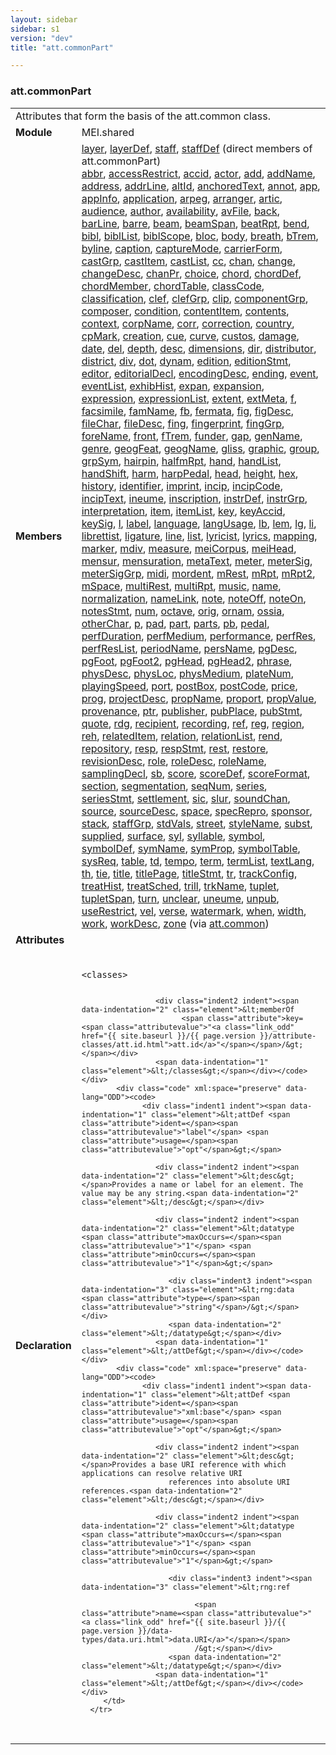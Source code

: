 ```yaml
---
layout: sidebar
sidebar: s1
version: "dev"
title: "att.commonPart"

---
```


<div class="classSpec att">
   <h3 id="att.commonPart">att.commonPart</h3>
   <table class="wovenodd">
      <tr>
         <td colspan="2" class="wovenodd-col2">Attributes that form the basis of the att.common class.</td>
      </tr>
      <tr>
         <td class="wovenodd-col1"><strong>Module</strong></td>
         <td class="wovenodd-col2">MEI.shared</td>
      </tr>
      <tr>
         <td class="wovenodd-col1"><strong>Members</strong></td>
         <td class="wovenodd-col2">
            <div class="parent">
               <div><a class="link_odd_elementSpec" href="{{ site.baseurl }}/{{ page.version }}/elements/layer.html">layer</a>, <a class="link_odd_elementSpec" href="{{ site.baseurl }}/{{ page.version }}/elements/layerdef.html">layerDef</a>, <a class="link_odd_elementSpec" href="{{ site.baseurl }}/{{ page.version }}/elements/staff.html">staff</a>, <a class="link_odd_elementSpec" href="{{ site.baseurl }}/{{ page.version }}/elements/staffdef.html">staffDef</a> (direct members of att.commonPart)
               </div>
               <div><a class="link_odd_elementSpec" href="{{ site.baseurl }}/{{ page.version }}/elements/abbr.html">abbr</a>, <a class="link_odd_elementSpec" href="{{ site.baseurl }}/{{ page.version }}/elements/accessrestrict.html">accessRestrict</a>, <a class="link_odd_elementSpec" href="{{ site.baseurl }}/{{ page.version }}/elements/accid.html">accid</a>, <a class="link_odd_elementSpec" href="{{ site.baseurl }}/{{ page.version }}/elements/actor.html">actor</a>, <a class="link_odd_elementSpec" href="{{ site.baseurl }}/{{ page.version }}/elements/add.html">add</a>, <a class="link_odd_elementSpec" href="{{ site.baseurl }}/{{ page.version }}/elements/addname.html">addName</a>, <a class="link_odd_elementSpec" href="{{ site.baseurl }}/{{ page.version }}/elements/address.html">address</a>, <a class="link_odd_elementSpec" href="{{ site.baseurl }}/{{ page.version }}/elements/addrline.html">addrLine</a>, <a class="link_odd_elementSpec" href="{{ site.baseurl }}/{{ page.version }}/elements/altid.html">altId</a>, <a class="link_odd_elementSpec" href="{{ site.baseurl }}/{{ page.version }}/elements/anchoredtext.html">anchoredText</a>, <a class="link_odd_elementSpec" href="{{ site.baseurl }}/{{ page.version }}/elements/annot.html">annot</a>, <a class="link_odd_elementSpec" href="{{ site.baseurl }}/{{ page.version }}/elements/app.html">app</a>, <a class="link_odd_elementSpec" href="{{ site.baseurl }}/{{ page.version }}/elements/appinfo.html">appInfo</a>, <a class="link_odd_elementSpec" href="{{ site.baseurl }}/{{ page.version }}/elements/application.html">application</a>, <a class="link_odd_elementSpec" href="{{ site.baseurl }}/{{ page.version }}/elements/arpeg.html">arpeg</a>, <a class="link_odd_elementSpec" href="{{ site.baseurl }}/{{ page.version }}/elements/arranger.html">arranger</a>, <a class="link_odd_elementSpec" href="{{ site.baseurl }}/{{ page.version }}/elements/artic.html">artic</a>, <a class="link_odd_elementSpec" href="{{ site.baseurl }}/{{ page.version }}/elements/audience.html">audience</a>, <a class="link_odd_elementSpec" href="{{ site.baseurl }}/{{ page.version }}/elements/author.html">author</a>, <a class="link_odd_elementSpec" href="{{ site.baseurl }}/{{ page.version }}/elements/availability.html">availability</a>, <a class="link_odd_elementSpec" href="{{ site.baseurl }}/{{ page.version }}/elements/avfile.html">avFile</a>, <a class="link_odd_elementSpec" href="{{ site.baseurl }}/{{ page.version }}/elements/back.html">back</a>, <a class="link_odd_elementSpec" href="{{ site.baseurl }}/{{ page.version }}/elements/barline.html">barLine</a>, <a class="link_odd_elementSpec" href="{{ site.baseurl }}/{{ page.version }}/elements/barre.html">barre</a>, <a class="link_odd_elementSpec" href="{{ site.baseurl }}/{{ page.version }}/elements/beam.html">beam</a>, <a class="link_odd_elementSpec" href="{{ site.baseurl }}/{{ page.version }}/elements/beamspan.html">beamSpan</a>, <a class="link_odd_elementSpec" href="{{ site.baseurl }}/{{ page.version }}/elements/beatrpt.html">beatRpt</a>, <a class="link_odd_elementSpec" href="{{ site.baseurl }}/{{ page.version }}/elements/bend.html">bend</a>, <a class="link_odd_elementSpec" href="{{ site.baseurl }}/{{ page.version }}/elements/bibl.html">bibl</a>, <a class="link_odd_elementSpec" href="{{ site.baseurl }}/{{ page.version }}/elements/bibllist.html">biblList</a>, <a class="link_odd_elementSpec" href="{{ site.baseurl }}/{{ page.version }}/elements/biblscope.html">biblScope</a>, <a class="link_odd_elementSpec" href="{{ site.baseurl }}/{{ page.version }}/elements/bloc.html">bloc</a>, <a class="link_odd_elementSpec" href="{{ site.baseurl }}/{{ page.version }}/elements/body.html">body</a>, <a class="link_odd_elementSpec" href="{{ site.baseurl }}/{{ page.version }}/elements/breath.html">breath</a>, <a class="link_odd_elementSpec" href="{{ site.baseurl }}/{{ page.version }}/elements/btrem.html">bTrem</a>, <a class="link_odd_elementSpec" href="{{ site.baseurl }}/{{ page.version }}/elements/byline.html">byline</a>, <a class="link_odd_elementSpec" href="{{ site.baseurl }}/{{ page.version }}/elements/caption.html">caption</a>, <a class="link_odd_elementSpec" href="{{ site.baseurl }}/{{ page.version }}/elements/capturemode.html">captureMode</a>, <a class="link_odd_elementSpec" href="{{ site.baseurl }}/{{ page.version }}/elements/carrierform.html">carrierForm</a>, <a class="link_odd_elementSpec" href="{{ site.baseurl }}/{{ page.version }}/elements/castgrp.html">castGrp</a>, <a class="link_odd_elementSpec" href="{{ site.baseurl }}/{{ page.version }}/elements/castitem.html">castItem</a>, <a class="link_odd_elementSpec" href="{{ site.baseurl }}/{{ page.version }}/elements/castlist.html">castList</a>, <a class="link_odd_elementSpec" href="{{ site.baseurl }}/{{ page.version }}/elements/cc.html">cc</a>, <a class="link_odd_elementSpec" href="{{ site.baseurl }}/{{ page.version }}/elements/chan.html">chan</a>, <a class="link_odd_elementSpec" href="{{ site.baseurl }}/{{ page.version }}/elements/change.html">change</a>, <a class="link_odd_elementSpec" href="{{ site.baseurl }}/{{ page.version }}/elements/changedesc.html">changeDesc</a>, <a class="link_odd_elementSpec" href="{{ site.baseurl }}/{{ page.version }}/elements/chanpr.html">chanPr</a>, <a class="link_odd_elementSpec" href="{{ site.baseurl }}/{{ page.version }}/elements/choice.html">choice</a>, <a class="link_odd_elementSpec" href="{{ site.baseurl }}/{{ page.version }}/elements/chord.html">chord</a>, <a class="link_odd_elementSpec" href="{{ site.baseurl }}/{{ page.version }}/elements/chorddef.html">chordDef</a>, <a class="link_odd_elementSpec" href="{{ site.baseurl }}/{{ page.version }}/elements/chordmember.html">chordMember</a>, <a class="link_odd_elementSpec" href="{{ site.baseurl }}/{{ page.version }}/elements/chordtable.html">chordTable</a>, <a class="link_odd_elementSpec" href="{{ site.baseurl }}/{{ page.version }}/elements/classcode.html">classCode</a>, <a class="link_odd_elementSpec" href="{{ site.baseurl }}/{{ page.version }}/elements/classification.html">classification</a>, <a class="link_odd_elementSpec" href="{{ site.baseurl }}/{{ page.version }}/elements/clef.html">clef</a>, <a class="link_odd_elementSpec" href="{{ site.baseurl }}/{{ page.version }}/elements/clefgrp.html">clefGrp</a>, <a class="link_odd_elementSpec" href="{{ site.baseurl }}/{{ page.version }}/elements/clip.html">clip</a>, <a class="link_odd_elementSpec" href="{{ site.baseurl }}/{{ page.version }}/elements/componentgrp.html">componentGrp</a>, <a class="link_odd_elementSpec" href="{{ site.baseurl }}/{{ page.version }}/elements/composer.html">composer</a>, <a class="link_odd_elementSpec" href="{{ site.baseurl }}/{{ page.version }}/elements/condition.html">condition</a>, <a class="link_odd_elementSpec" href="{{ site.baseurl }}/{{ page.version }}/elements/contentitem.html">contentItem</a>, <a class="link_odd_elementSpec" href="{{ site.baseurl }}/{{ page.version }}/elements/contents.html">contents</a>, <a class="link_odd_elementSpec" href="{{ site.baseurl }}/{{ page.version }}/elements/context.html">context</a>, <a class="link_odd_elementSpec" href="{{ site.baseurl }}/{{ page.version }}/elements/corpname.html">corpName</a>, <a class="link_odd_elementSpec" href="{{ site.baseurl }}/{{ page.version }}/elements/corr.html">corr</a>, <a class="link_odd_elementSpec" href="{{ site.baseurl }}/{{ page.version }}/elements/correction.html">correction</a>, <a class="link_odd_elementSpec" href="{{ site.baseurl }}/{{ page.version }}/elements/country.html">country</a>, <a class="link_odd_elementSpec" href="{{ site.baseurl }}/{{ page.version }}/elements/cpmark.html">cpMark</a>, <a class="link_odd_elementSpec" href="{{ site.baseurl }}/{{ page.version }}/elements/creation.html">creation</a>, <a class="link_odd_elementSpec" href="{{ site.baseurl }}/{{ page.version }}/elements/cue.html">cue</a>, <a class="link_odd_elementSpec" href="{{ site.baseurl }}/{{ page.version }}/elements/curve.html">curve</a>, <a class="link_odd_elementSpec" href="{{ site.baseurl }}/{{ page.version }}/elements/custos.html">custos</a>, <a class="link_odd_elementSpec" href="{{ site.baseurl }}/{{ page.version }}/elements/damage.html">damage</a>, <a class="link_odd_elementSpec" href="{{ site.baseurl }}/{{ page.version }}/elements/date.html">date</a>, <a class="link_odd_elementSpec" href="{{ site.baseurl }}/{{ page.version }}/elements/del.html">del</a>, <a class="link_odd_elementSpec" href="{{ site.baseurl }}/{{ page.version }}/elements/depth.html">depth</a>, <a class="link_odd_elementSpec" href="{{ site.baseurl }}/{{ page.version }}/elements/desc.html">desc</a>, <a class="link_odd_elementSpec" href="{{ site.baseurl }}/{{ page.version }}/elements/dimensions.html">dimensions</a>, <a class="link_odd_elementSpec" href="{{ site.baseurl }}/{{ page.version }}/elements/dir.html">dir</a>, <a class="link_odd_elementSpec" href="{{ site.baseurl }}/{{ page.version }}/elements/distributor.html">distributor</a>, <a class="link_odd_elementSpec" href="{{ site.baseurl }}/{{ page.version }}/elements/district.html">district</a>, <a class="link_odd_elementSpec" href="{{ site.baseurl }}/{{ page.version }}/elements/div.html">div</a>, <a class="link_odd_elementSpec" href="{{ site.baseurl }}/{{ page.version }}/elements/dot.html">dot</a>, <a class="link_odd_elementSpec" href="{{ site.baseurl }}/{{ page.version }}/elements/dynam.html">dynam</a>, <a class="link_odd_elementSpec" href="{{ site.baseurl }}/{{ page.version }}/elements/edition.html">edition</a>, <a class="link_odd_elementSpec" href="{{ site.baseurl }}/{{ page.version }}/elements/editionstmt.html">editionStmt</a>, <a class="link_odd_elementSpec" href="{{ site.baseurl }}/{{ page.version }}/elements/editor.html">editor</a>, <a class="link_odd_elementSpec" href="{{ site.baseurl }}/{{ page.version }}/elements/editorialdecl.html">editorialDecl</a>, <a class="link_odd_elementSpec" href="{{ site.baseurl }}/{{ page.version }}/elements/encodingdesc.html">encodingDesc</a>, <a class="link_odd_elementSpec" href="{{ site.baseurl }}/{{ page.version }}/elements/ending.html">ending</a>, <a class="link_odd_elementSpec" href="{{ site.baseurl }}/{{ page.version }}/elements/event.html">event</a>, <a class="link_odd_elementSpec" href="{{ site.baseurl }}/{{ page.version }}/elements/eventlist.html">eventList</a>, <a class="link_odd_elementSpec" href="{{ site.baseurl }}/{{ page.version }}/elements/exhibhist.html">exhibHist</a>, <a class="link_odd_elementSpec" href="{{ site.baseurl }}/{{ page.version }}/elements/expan.html">expan</a>, <a class="link_odd_elementSpec" href="{{ site.baseurl }}/{{ page.version }}/elements/expansion.html">expansion</a>, <a class="link_odd_elementSpec" href="{{ site.baseurl }}/{{ page.version }}/elements/expression.html">expression</a>, <a class="link_odd_elementSpec" href="{{ site.baseurl }}/{{ page.version }}/elements/expressionlist.html">expressionList</a>, <a class="link_odd_elementSpec" href="{{ site.baseurl }}/{{ page.version }}/elements/extent.html">extent</a>, <a class="link_odd_elementSpec" href="{{ site.baseurl }}/{{ page.version }}/elements/extmeta.html">extMeta</a>, <a class="link_odd_elementSpec" href="{{ site.baseurl }}/{{ page.version }}/elements/f.html">f</a>, <a class="link_odd_elementSpec" href="{{ site.baseurl }}/{{ page.version }}/elements/facsimile.html">facsimile</a>, <a class="link_odd_elementSpec" href="{{ site.baseurl }}/{{ page.version }}/elements/famname.html">famName</a>, <a class="link_odd_elementSpec" href="{{ site.baseurl }}/{{ page.version }}/elements/fb.html">fb</a>, <a class="link_odd_elementSpec" href="{{ site.baseurl }}/{{ page.version }}/elements/fermata.html">fermata</a>, <a class="link_odd_elementSpec" href="{{ site.baseurl }}/{{ page.version }}/elements/fig.html">fig</a>, <a class="link_odd_elementSpec" href="{{ site.baseurl }}/{{ page.version }}/elements/figdesc.html">figDesc</a>, <a class="link_odd_elementSpec" href="{{ site.baseurl }}/{{ page.version }}/elements/filechar.html">fileChar</a>, <a class="link_odd_elementSpec" href="{{ site.baseurl }}/{{ page.version }}/elements/filedesc.html">fileDesc</a>, <a class="link_odd_elementSpec" href="{{ site.baseurl }}/{{ page.version }}/elements/fing.html">fing</a>, <a class="link_odd_elementSpec" href="{{ site.baseurl }}/{{ page.version }}/elements/fingerprint.html">fingerprint</a>, <a class="link_odd_elementSpec" href="{{ site.baseurl }}/{{ page.version }}/elements/finggrp.html">fingGrp</a>, <a class="link_odd_elementSpec" href="{{ site.baseurl }}/{{ page.version }}/elements/forename.html">foreName</a>, <a class="link_odd_elementSpec" href="{{ site.baseurl }}/{{ page.version }}/elements/front.html">front</a>, <a class="link_odd_elementSpec" href="{{ site.baseurl }}/{{ page.version }}/elements/ftrem.html">fTrem</a>, <a class="link_odd_elementSpec" href="{{ site.baseurl }}/{{ page.version }}/elements/funder.html">funder</a>, <a class="link_odd_elementSpec" href="{{ site.baseurl }}/{{ page.version }}/elements/gap.html">gap</a>, <a class="link_odd_elementSpec" href="{{ site.baseurl }}/{{ page.version }}/elements/genname.html">genName</a>, <a class="link_odd_elementSpec" href="{{ site.baseurl }}/{{ page.version }}/elements/genre.html">genre</a>, <a class="link_odd_elementSpec" href="{{ site.baseurl }}/{{ page.version }}/elements/geogfeat.html">geogFeat</a>, <a class="link_odd_elementSpec" href="{{ site.baseurl }}/{{ page.version }}/elements/geogname.html">geogName</a>, <a class="link_odd_elementSpec" href="{{ site.baseurl }}/{{ page.version }}/elements/gliss.html">gliss</a>, <a class="link_odd_elementSpec" href="{{ site.baseurl }}/{{ page.version }}/elements/graphic.html">graphic</a>, <a class="link_odd_elementSpec" href="{{ site.baseurl }}/{{ page.version }}/elements/group.html">group</a>, <a class="link_odd_elementSpec" href="{{ site.baseurl }}/{{ page.version }}/elements/grpsym.html">grpSym</a>, <a class="link_odd_elementSpec" href="{{ site.baseurl }}/{{ page.version }}/elements/hairpin.html">hairpin</a>, <a class="link_odd_elementSpec" href="{{ site.baseurl }}/{{ page.version }}/elements/halfmrpt.html">halfmRpt</a>, <a class="link_odd_elementSpec" href="{{ site.baseurl }}/{{ page.version }}/elements/hand.html">hand</a>, <a class="link_odd_elementSpec" href="{{ site.baseurl }}/{{ page.version }}/elements/handlist.html">handList</a>, <a class="link_odd_elementSpec" href="{{ site.baseurl }}/{{ page.version }}/elements/handshift.html">handShift</a>, <a class="link_odd_elementSpec" href="{{ site.baseurl }}/{{ page.version }}/elements/harm.html">harm</a>, <a class="link_odd_elementSpec" href="{{ site.baseurl }}/{{ page.version }}/elements/harppedal.html">harpPedal</a>, <a class="link_odd_elementSpec" href="{{ site.baseurl }}/{{ page.version }}/elements/head.html">head</a>, <a class="link_odd_elementSpec" href="{{ site.baseurl }}/{{ page.version }}/elements/height.html">height</a>, <a class="link_odd_elementSpec" href="{{ site.baseurl }}/{{ page.version }}/elements/hex.html">hex</a>, <a class="link_odd_elementSpec" href="{{ site.baseurl }}/{{ page.version }}/elements/history.html">history</a>, <a class="link_odd_elementSpec" href="{{ site.baseurl }}/{{ page.version }}/elements/identifier.html">identifier</a>, <a class="link_odd_elementSpec" href="{{ site.baseurl }}/{{ page.version }}/elements/imprint.html">imprint</a>, <a class="link_odd_elementSpec" href="{{ site.baseurl }}/{{ page.version }}/elements/incip.html">incip</a>, <a class="link_odd_elementSpec" href="{{ site.baseurl }}/{{ page.version }}/elements/incipcode.html">incipCode</a>, <a class="link_odd_elementSpec" href="{{ site.baseurl }}/{{ page.version }}/elements/inciptext.html">incipText</a>, <a class="link_odd_elementSpec" href="{{ site.baseurl }}/{{ page.version }}/elements/ineume.html">ineume</a>, <a class="link_odd_elementSpec" href="{{ site.baseurl }}/{{ page.version }}/elements/inscription.html">inscription</a>, <a class="link_odd_elementSpec" href="{{ site.baseurl }}/{{ page.version }}/elements/instrdef.html">instrDef</a>, <a class="link_odd_elementSpec" href="{{ site.baseurl }}/{{ page.version }}/elements/instrgrp.html">instrGrp</a>, <a class="link_odd_elementSpec" href="{{ site.baseurl }}/{{ page.version }}/elements/interpretation.html">interpretation</a>, <a class="link_odd_elementSpec" href="{{ site.baseurl }}/{{ page.version }}/elements/item.html">item</a>, <a class="link_odd_elementSpec" href="{{ site.baseurl }}/{{ page.version }}/elements/itemlist.html">itemList</a>, <a class="link_odd_elementSpec" href="{{ site.baseurl }}/{{ page.version }}/elements/key.html">key</a>, <a class="link_odd_elementSpec" href="{{ site.baseurl }}/{{ page.version }}/elements/keyaccid.html">keyAccid</a>, <a class="link_odd_elementSpec" href="{{ site.baseurl }}/{{ page.version }}/elements/keysig.html">keySig</a>, <a class="link_odd_elementSpec" href="{{ site.baseurl }}/{{ page.version }}/elements/l.html">l</a>, <a class="link_odd_elementSpec" href="{{ site.baseurl }}/{{ page.version }}/elements/label.html">label</a>, <a class="link_odd_elementSpec" href="{{ site.baseurl }}/{{ page.version }}/elements/language.html">language</a>, <a class="link_odd_elementSpec" href="{{ site.baseurl }}/{{ page.version }}/elements/langusage.html">langUsage</a>, <a class="link_odd_elementSpec" href="{{ site.baseurl }}/{{ page.version }}/elements/lb.html">lb</a>, <a class="link_odd_elementSpec" href="{{ site.baseurl }}/{{ page.version }}/elements/lem.html">lem</a>, <a class="link_odd_elementSpec" href="{{ site.baseurl }}/{{ page.version }}/elements/lg.html">lg</a>, <a class="link_odd_elementSpec" href="{{ site.baseurl }}/{{ page.version }}/elements/li.html">li</a>, <a class="link_odd_elementSpec" href="{{ site.baseurl }}/{{ page.version }}/elements/librettist.html">librettist</a>, <a class="link_odd_elementSpec" href="{{ site.baseurl }}/{{ page.version }}/elements/ligature.html">ligature</a>, <a class="link_odd_elementSpec" href="{{ site.baseurl }}/{{ page.version }}/elements/line.html">line</a>, <a class="link_odd_elementSpec" href="{{ site.baseurl }}/{{ page.version }}/elements/list.html">list</a>, <a class="link_odd_elementSpec" href="{{ site.baseurl }}/{{ page.version }}/elements/lyricist.html">lyricist</a>, <a class="link_odd_elementSpec" href="{{ site.baseurl }}/{{ page.version }}/elements/lyrics.html">lyrics</a>, <a class="link_odd_elementSpec" href="{{ site.baseurl }}/{{ page.version }}/elements/mapping.html">mapping</a>, <a class="link_odd_elementSpec" href="{{ site.baseurl }}/{{ page.version }}/elements/marker.html">marker</a>, <a class="link_odd_elementSpec" href="{{ site.baseurl }}/{{ page.version }}/elements/mdiv.html">mdiv</a>, <a class="link_odd_elementSpec" href="{{ site.baseurl }}/{{ page.version }}/elements/measure.html">measure</a>, <a class="link_odd_elementSpec" href="{{ site.baseurl }}/{{ page.version }}/elements/meicorpus.html">meiCorpus</a>, <a class="link_odd_elementSpec" href="{{ site.baseurl }}/{{ page.version }}/elements/meihead.html">meiHead</a>, <a class="link_odd_elementSpec" href="{{ site.baseurl }}/{{ page.version }}/elements/mensur.html">mensur</a>, <a class="link_odd_elementSpec" href="{{ site.baseurl }}/{{ page.version }}/elements/mensuration.html">mensuration</a>, <a class="link_odd_elementSpec" href="{{ site.baseurl }}/{{ page.version }}/elements/metatext.html">metaText</a>, <a class="link_odd_elementSpec" href="{{ site.baseurl }}/{{ page.version }}/elements/meter.html">meter</a>, <a class="link_odd_elementSpec" href="{{ site.baseurl }}/{{ page.version }}/elements/metersig.html">meterSig</a>, <a class="link_odd_elementSpec" href="{{ site.baseurl }}/{{ page.version }}/elements/metersiggrp.html">meterSigGrp</a>, <a class="link_odd_elementSpec" href="{{ site.baseurl }}/{{ page.version }}/elements/midi.html">midi</a>, <a class="link_odd_elementSpec" href="{{ site.baseurl }}/{{ page.version }}/elements/mordent.html">mordent</a>, <a class="link_odd_elementSpec" href="{{ site.baseurl }}/{{ page.version }}/elements/mrest.html">mRest</a>, <a class="link_odd_elementSpec" href="{{ site.baseurl }}/{{ page.version }}/elements/mrpt.html">mRpt</a>, <a class="link_odd_elementSpec" href="{{ site.baseurl }}/{{ page.version }}/elements/mrpt2.html">mRpt2</a>, <a class="link_odd_elementSpec" href="{{ site.baseurl }}/{{ page.version }}/elements/mspace.html">mSpace</a>, <a class="link_odd_elementSpec" href="{{ site.baseurl }}/{{ page.version }}/elements/multirest.html">multiRest</a>, <a class="link_odd_elementSpec" href="{{ site.baseurl }}/{{ page.version }}/elements/multirpt.html">multiRpt</a>, <a class="link_odd_elementSpec" href="{{ site.baseurl }}/{{ page.version }}/elements/music.html">music</a>, <a class="link_odd_elementSpec" href="{{ site.baseurl }}/{{ page.version }}/elements/name.html">name</a>, <a class="link_odd_elementSpec" href="{{ site.baseurl }}/{{ page.version }}/elements/normalization.html">normalization</a>, <a class="link_odd_elementSpec" href="{{ site.baseurl }}/{{ page.version }}/elements/namelink.html">nameLink</a>, <a class="link_odd_elementSpec" href="{{ site.baseurl }}/{{ page.version }}/elements/note.html">note</a>, <a class="link_odd_elementSpec" href="{{ site.baseurl }}/{{ page.version }}/elements/noteoff.html">noteOff</a>, <a class="link_odd_elementSpec" href="{{ site.baseurl }}/{{ page.version }}/elements/noteon.html">noteOn</a>, <a class="link_odd_elementSpec" href="{{ site.baseurl }}/{{ page.version }}/elements/notesstmt.html">notesStmt</a>, <a class="link_odd_elementSpec" href="{{ site.baseurl }}/{{ page.version }}/elements/num.html">num</a>, <a class="link_odd_elementSpec" href="{{ site.baseurl }}/{{ page.version }}/elements/octave.html">octave</a>, <a class="link_odd_elementSpec" href="{{ site.baseurl }}/{{ page.version }}/elements/orig.html">orig</a>, <a class="link_odd_elementSpec" href="{{ site.baseurl }}/{{ page.version }}/elements/ornam.html">ornam</a>, <a class="link_odd_elementSpec" href="{{ site.baseurl }}/{{ page.version }}/elements/ossia.html">ossia</a>, <a class="link_odd_elementSpec" href="{{ site.baseurl }}/{{ page.version }}/elements/otherchar.html">otherChar</a>, <a class="link_odd_elementSpec" href="{{ site.baseurl }}/{{ page.version }}/elements/p.html">p</a>, <a class="link_odd_elementSpec" href="{{ site.baseurl }}/{{ page.version }}/elements/pad.html">pad</a>, <a class="link_odd_elementSpec" href="{{ site.baseurl }}/{{ page.version }}/elements/part.html">part</a>, <a class="link_odd_elementSpec" href="{{ site.baseurl }}/{{ page.version }}/elements/parts.html">parts</a>, <a class="link_odd_elementSpec" href="{{ site.baseurl }}/{{ page.version }}/elements/pb.html">pb</a>, <a class="link_odd_elementSpec" href="{{ site.baseurl }}/{{ page.version }}/elements/pedal.html">pedal</a>, <a class="link_odd_elementSpec" href="{{ site.baseurl }}/{{ page.version }}/elements/perfduration.html">perfDuration</a>, <a class="link_odd_elementSpec" href="{{ site.baseurl }}/{{ page.version }}/elements/perfmedium.html">perfMedium</a>, <a class="link_odd_elementSpec" href="{{ site.baseurl }}/{{ page.version }}/elements/performance.html">performance</a>, <a class="link_odd_elementSpec" href="{{ site.baseurl }}/{{ page.version }}/elements/perfres.html">perfRes</a>, <a class="link_odd_elementSpec" href="{{ site.baseurl }}/{{ page.version }}/elements/perfreslist.html">perfResList</a>, <a class="link_odd_elementSpec" href="{{ site.baseurl }}/{{ page.version }}/elements/periodname.html">periodName</a>, <a class="link_odd_elementSpec" href="{{ site.baseurl }}/{{ page.version }}/elements/persname.html">persName</a>, <a class="link_odd_elementSpec" href="{{ site.baseurl }}/{{ page.version }}/elements/pgdesc.html">pgDesc</a>, <a class="link_odd_elementSpec" href="{{ site.baseurl }}/{{ page.version }}/elements/pgfoot.html">pgFoot</a>, <a class="link_odd_elementSpec" href="{{ site.baseurl }}/{{ page.version }}/elements/pgfoot2.html">pgFoot2</a>, <a class="link_odd_elementSpec" href="{{ site.baseurl }}/{{ page.version }}/elements/pghead.html">pgHead</a>, <a class="link_odd_elementSpec" href="{{ site.baseurl }}/{{ page.version }}/elements/pghead2.html">pgHead2</a>, <a class="link_odd_elementSpec" href="{{ site.baseurl }}/{{ page.version }}/elements/phrase.html">phrase</a>, <a class="link_odd_elementSpec" href="{{ site.baseurl }}/{{ page.version }}/elements/physdesc.html">physDesc</a>, <a class="link_odd_elementSpec" href="{{ site.baseurl }}/{{ page.version }}/elements/physloc.html">physLoc</a>, <a class="link_odd_elementSpec" href="{{ site.baseurl }}/{{ page.version }}/elements/physmedium.html">physMedium</a>, <a class="link_odd_elementSpec" href="{{ site.baseurl }}/{{ page.version }}/elements/platenum.html">plateNum</a>, <a class="link_odd_elementSpec" href="{{ site.baseurl }}/{{ page.version }}/elements/playingspeed.html">playingSpeed</a>, <a class="link_odd_elementSpec" href="{{ site.baseurl }}/{{ page.version }}/elements/port.html">port</a>, <a class="link_odd_elementSpec" href="{{ site.baseurl }}/{{ page.version }}/elements/postbox.html">postBox</a>, <a class="link_odd_elementSpec" href="{{ site.baseurl }}/{{ page.version }}/elements/postcode.html">postCode</a>, <a class="link_odd_elementSpec" href="{{ site.baseurl }}/{{ page.version }}/elements/price.html">price</a>, <a class="link_odd_elementSpec" href="{{ site.baseurl }}/{{ page.version }}/elements/prog.html">prog</a>, <a class="link_odd_elementSpec" href="{{ site.baseurl }}/{{ page.version }}/elements/projectdesc.html">projectDesc</a>, <a class="link_odd_elementSpec" href="{{ site.baseurl }}/{{ page.version }}/elements/propname.html">propName</a>, <a class="link_odd_elementSpec" href="{{ site.baseurl }}/{{ page.version }}/elements/proport.html">proport</a>, <a class="link_odd_elementSpec" href="{{ site.baseurl }}/{{ page.version }}/elements/propvalue.html">propValue</a>, <a class="link_odd_elementSpec" href="{{ site.baseurl }}/{{ page.version }}/elements/provenance.html">provenance</a>, <a class="link_odd_elementSpec" href="{{ site.baseurl }}/{{ page.version }}/elements/ptr.html">ptr</a>, <a class="link_odd_elementSpec" href="{{ site.baseurl }}/{{ page.version }}/elements/publisher.html">publisher</a>, <a class="link_odd_elementSpec" href="{{ site.baseurl }}/{{ page.version }}/elements/pubplace.html">pubPlace</a>, <a class="link_odd_elementSpec" href="{{ site.baseurl }}/{{ page.version }}/elements/pubstmt.html">pubStmt</a>, <a class="link_odd_elementSpec" href="{{ site.baseurl }}/{{ page.version }}/elements/quote.html">quote</a>, <a class="link_odd_elementSpec" href="{{ site.baseurl }}/{{ page.version }}/elements/rdg.html">rdg</a>, <a class="link_odd_elementSpec" href="{{ site.baseurl }}/{{ page.version }}/elements/recipient.html">recipient</a>, <a class="link_odd_elementSpec" href="{{ site.baseurl }}/{{ page.version }}/elements/recording.html">recording</a>, <a class="link_odd_elementSpec" href="{{ site.baseurl }}/{{ page.version }}/elements/ref.html">ref</a>, <a class="link_odd_elementSpec" href="{{ site.baseurl }}/{{ page.version }}/elements/reg.html">reg</a>, <a class="link_odd_elementSpec" href="{{ site.baseurl }}/{{ page.version }}/elements/region.html">region</a>, <a class="link_odd_elementSpec" href="{{ site.baseurl }}/{{ page.version }}/elements/reh.html">reh</a>, <a class="link_odd_elementSpec" href="{{ site.baseurl }}/{{ page.version }}/elements/relateditem.html">relatedItem</a>, <a class="link_odd_elementSpec" href="{{ site.baseurl }}/{{ page.version }}/elements/relation.html">relation</a>, <a class="link_odd_elementSpec" href="{{ site.baseurl }}/{{ page.version }}/elements/relationlist.html">relationList</a>, <a class="link_odd_elementSpec" href="{{ site.baseurl }}/{{ page.version }}/elements/rend.html">rend</a>, <a class="link_odd_elementSpec" href="{{ site.baseurl }}/{{ page.version }}/elements/repository.html">repository</a>, <a class="link_odd_elementSpec" href="{{ site.baseurl }}/{{ page.version }}/elements/resp.html">resp</a>, <a class="link_odd_elementSpec" href="{{ site.baseurl }}/{{ page.version }}/elements/respstmt.html">respStmt</a>, <a class="link_odd_elementSpec" href="{{ site.baseurl }}/{{ page.version }}/elements/rest.html">rest</a>, <a class="link_odd_elementSpec" href="{{ site.baseurl }}/{{ page.version }}/elements/restore.html">restore</a>, <a class="link_odd_elementSpec" href="{{ site.baseurl }}/{{ page.version }}/elements/revisiondesc.html">revisionDesc</a>, <a class="link_odd_elementSpec" href="{{ site.baseurl }}/{{ page.version }}/elements/role.html">role</a>, <a class="link_odd_elementSpec" href="{{ site.baseurl }}/{{ page.version }}/elements/roledesc.html">roleDesc</a>, <a class="link_odd_elementSpec" href="{{ site.baseurl }}/{{ page.version }}/elements/rolename.html">roleName</a>, <a class="link_odd_elementSpec" href="{{ site.baseurl }}/{{ page.version }}/elements/samplingdecl.html">samplingDecl</a>, <a class="link_odd_elementSpec" href="{{ site.baseurl }}/{{ page.version }}/elements/sb.html">sb</a>, <a class="link_odd_elementSpec" href="{{ site.baseurl }}/{{ page.version }}/elements/score.html">score</a>, <a class="link_odd_elementSpec" href="{{ site.baseurl }}/{{ page.version }}/elements/scoredef.html">scoreDef</a>, <a class="link_odd_elementSpec" href="{{ site.baseurl }}/{{ page.version }}/elements/scoreformat.html">scoreFormat</a>, <a class="link_odd_elementSpec" href="{{ site.baseurl }}/{{ page.version }}/elements/section.html">section</a>, <a class="link_odd_elementSpec" href="{{ site.baseurl }}/{{ page.version }}/elements/segmentation.html">segmentation</a>, <a class="link_odd_elementSpec" href="{{ site.baseurl }}/{{ page.version }}/elements/seqnum.html">seqNum</a>, <a class="link_odd_elementSpec" href="{{ site.baseurl }}/{{ page.version }}/elements/series.html">series</a>, <a class="link_odd_elementSpec" href="{{ site.baseurl }}/{{ page.version }}/elements/seriesstmt.html">seriesStmt</a>, <a class="link_odd_elementSpec" href="{{ site.baseurl }}/{{ page.version }}/elements/settlement.html">settlement</a>, <a class="link_odd_elementSpec" href="{{ site.baseurl }}/{{ page.version }}/elements/sic.html">sic</a>, <a class="link_odd_elementSpec" href="{{ site.baseurl }}/{{ page.version }}/elements/slur.html">slur</a>, <a class="link_odd_elementSpec" href="{{ site.baseurl }}/{{ page.version }}/elements/soundchan.html">soundChan</a>, <a class="link_odd_elementSpec" href="{{ site.baseurl }}/{{ page.version }}/elements/source.html">source</a>, <a class="link_odd_elementSpec" href="{{ site.baseurl }}/{{ page.version }}/elements/sourcedesc.html">sourceDesc</a>, <a class="link_odd_elementSpec" href="{{ site.baseurl }}/{{ page.version }}/elements/space.html">space</a>, <a class="link_odd_elementSpec" href="{{ site.baseurl }}/{{ page.version }}/elements/specrepro.html">specRepro</a>, <a class="link_odd_elementSpec" href="{{ site.baseurl }}/{{ page.version }}/elements/sponsor.html">sponsor</a>, <a class="link_odd_elementSpec" href="{{ site.baseurl }}/{{ page.version }}/elements/stack.html">stack</a>, <a class="link_odd_elementSpec" href="{{ site.baseurl }}/{{ page.version }}/elements/staffgrp.html">staffGrp</a>, <a class="link_odd_elementSpec" href="{{ site.baseurl }}/{{ page.version }}/elements/stdvals.html">stdVals</a>, <a class="link_odd_elementSpec" href="{{ site.baseurl }}/{{ page.version }}/elements/street.html">street</a>, <a class="link_odd_elementSpec" href="{{ site.baseurl }}/{{ page.version }}/elements/stylename.html">styleName</a>, <a class="link_odd_elementSpec" href="{{ site.baseurl }}/{{ page.version }}/elements/subst.html">subst</a>, <a class="link_odd_elementSpec" href="{{ site.baseurl }}/{{ page.version }}/elements/supplied.html">supplied</a>, <a class="link_odd_elementSpec" href="{{ site.baseurl }}/{{ page.version }}/elements/surface.html">surface</a>, <a class="link_odd_elementSpec" href="{{ site.baseurl }}/{{ page.version }}/elements/syl.html">syl</a>, <a class="link_odd_elementSpec" href="{{ site.baseurl }}/{{ page.version }}/elements/syllable.html">syllable</a>, <a class="link_odd_elementSpec" href="{{ site.baseurl }}/{{ page.version }}/elements/symbol.html">symbol</a>, <a class="link_odd_elementSpec" href="{{ site.baseurl }}/{{ page.version }}/elements/symboldef.html">symbolDef</a>, <a class="link_odd_elementSpec" href="{{ site.baseurl }}/{{ page.version }}/elements/symname.html">symName</a>, <a class="link_odd_elementSpec" href="{{ site.baseurl }}/{{ page.version }}/elements/symprop.html">symProp</a>, <a class="link_odd_elementSpec" href="{{ site.baseurl }}/{{ page.version }}/elements/symboltable.html">symbolTable</a>, <a class="link_odd_elementSpec" href="{{ site.baseurl }}/{{ page.version }}/elements/sysreq.html">sysReq</a>, <a class="link_odd_elementSpec" href="{{ site.baseurl }}/{{ page.version }}/elements/table.html">table</a>, <a class="link_odd_elementSpec" href="{{ site.baseurl }}/{{ page.version }}/elements/td.html">td</a>, <a class="link_odd_elementSpec" href="{{ site.baseurl }}/{{ page.version }}/elements/tempo.html">tempo</a>, <a class="link_odd_elementSpec" href="{{ site.baseurl }}/{{ page.version }}/elements/term.html">term</a>, <a class="link_odd_elementSpec" href="{{ site.baseurl }}/{{ page.version }}/elements/termlist.html">termList</a>, <a class="link_odd_elementSpec" href="{{ site.baseurl }}/{{ page.version }}/elements/textlang.html">textLang</a>, <a class="link_odd_elementSpec" href="{{ site.baseurl }}/{{ page.version }}/elements/th.html">th</a>, <a class="link_odd_elementSpec" href="{{ site.baseurl }}/{{ page.version }}/elements/tie.html">tie</a>, <a class="link_odd_elementSpec" href="{{ site.baseurl }}/{{ page.version }}/elements/title.html">title</a>, <a class="link_odd_elementSpec" href="{{ site.baseurl }}/{{ page.version }}/elements/titlepage.html">titlePage</a>, <a class="link_odd_elementSpec" href="{{ site.baseurl }}/{{ page.version }}/elements/titlestmt.html">titleStmt</a>, <a class="link_odd_elementSpec" href="{{ site.baseurl }}/{{ page.version }}/elements/tr.html">tr</a>, <a class="link_odd_elementSpec" href="{{ site.baseurl }}/{{ page.version }}/elements/trackconfig.html">trackConfig</a>, <a class="link_odd_elementSpec" href="{{ site.baseurl }}/{{ page.version }}/elements/treathist.html">treatHist</a>, <a class="link_odd_elementSpec" href="{{ site.baseurl }}/{{ page.version }}/elements/treatsched.html">treatSched</a>, <a class="link_odd_elementSpec" href="{{ site.baseurl }}/{{ page.version }}/elements/trill.html">trill</a>, <a class="link_odd_elementSpec" href="{{ site.baseurl }}/{{ page.version }}/elements/trkname.html">trkName</a>, <a class="link_odd_elementSpec" href="{{ site.baseurl }}/{{ page.version }}/elements/tuplet.html">tuplet</a>, <a class="link_odd_elementSpec" href="{{ site.baseurl }}/{{ page.version }}/elements/tupletspan.html">tupletSpan</a>, <a class="link_odd_elementSpec" href="{{ site.baseurl }}/{{ page.version }}/elements/turn.html">turn</a>, <a class="link_odd_elementSpec" href="{{ site.baseurl }}/{{ page.version }}/elements/unclear.html">unclear</a>, <a class="link_odd_elementSpec" href="{{ site.baseurl }}/{{ page.version }}/elements/uneume.html">uneume</a>, <a class="link_odd_elementSpec" href="{{ site.baseurl }}/{{ page.version }}/elements/unpub.html">unpub</a>, <a class="link_odd_elementSpec" href="{{ site.baseurl }}/{{ page.version }}/elements/userestrict.html">useRestrict</a>, <a class="link_odd_elementSpec" href="{{ site.baseurl }}/{{ page.version }}/elements/vel.html">vel</a>, <a class="link_odd_elementSpec" href="{{ site.baseurl }}/{{ page.version }}/elements/verse.html">verse</a>, <a class="link_odd_elementSpec" href="{{ site.baseurl }}/{{ page.version }}/elements/watermark.html">watermark</a>, <a class="link_odd_elementSpec" href="{{ site.baseurl }}/{{ page.version }}/elements/when.html">when</a>, <a class="link_odd_elementSpec" href="{{ site.baseurl }}/{{ page.version }}/elements/width.html">width</a>, <a class="link_odd_elementSpec" href="{{ site.baseurl }}/{{ page.version }}/elements/work.html">work</a>, <a class="link_odd_elementSpec" href="{{ site.baseurl }}/{{ page.version }}/elements/workdesc.html">workDesc</a>, <a class="link_odd_elementSpec" href="{{ site.baseurl }}/{{ page.version }}/elements/zone.html">zone</a><span> (via <a class="link_odd_classSpec" href="{{ site.baseurl }}/{{ page.version }}/attribute-classes/att.common.html">att.common</a>)</span></div>
            </div>
         </td>
      </tr>
      <tr>
         <td class="wovenodd-col1"><strong>Attributes</strong></td>
         <td class="wovenodd-col2"></td>
      </tr>
      <tr>
         <td class="wovenodd-col1"><strong>Declaration</strong></td>
         <td class="wovenodd-col2">
            <div class="code" xml:space="preserve" data-lang="ODD"><code>
                  <div class="indent1 indent"><span data-indentation="1" class="element">&lt;classes&gt;</span>
                     
                     <div class="indent2 indent"><span data-indentation="2" class="element">&lt;memberOf
                           <span class="attribute">key=<span class="attributevalue">"<a class="link_odd" href="{{ site.baseurl }}/{{ page.version }}/attribute-classes/att.id.html">att.id</a>"</span></span>/&gt;</span></div>
                     <span data-indentation="1" class="element">&lt;/classes&gt;</span></div></code></div>
            <div class="code" xml:space="preserve" data-lang="ODD"><code>
                  <div class="indent1 indent"><span data-indentation="1" class="element">&lt;attDef <span class="attribute">ident=</span><span class="attributevalue">"label"</span> <span class="attribute">usage=</span><span class="attributevalue">"opt"</span>&gt;</span>
                     
                     <div class="indent2 indent"><span data-indentation="2" class="element">&lt;desc&gt;</span>Provides a name or label for an element. The value may be any string.<span data-indentation="2" class="element">&lt;/desc&gt;</span></div>
                     
                     <div class="indent2 indent"><span data-indentation="2" class="element">&lt;datatype <span class="attribute">maxOccurs=</span><span class="attributevalue">"1"</span> <span class="attribute">minOccurs=</span><span class="attributevalue">"1"</span>&gt;</span>
                        
                        <div class="indent3 indent"><span data-indentation="3" class="element">&lt;rng:data <span class="attribute">type=</span><span class="attributevalue">"string"</span>/&gt;</span></div>
                        <span data-indentation="2" class="element">&lt;/datatype&gt;</span></div>
                     <span data-indentation="1" class="element">&lt;/attDef&gt;</span></div></code></div>
            <div class="code" xml:space="preserve" data-lang="ODD"><code>
                  <div class="indent1 indent"><span data-indentation="1" class="element">&lt;attDef <span class="attribute">ident=</span><span class="attributevalue">"xml:base"</span> <span class="attribute">usage=</span><span class="attributevalue">"opt"</span>&gt;</span>
                     
                     <div class="indent2 indent"><span data-indentation="2" class="element">&lt;desc&gt;</span>Provides a base URI reference with which applications can resolve relative URI
                        references into absolute URI references.<span data-indentation="2" class="element">&lt;/desc&gt;</span></div>
                     
                     <div class="indent2 indent"><span data-indentation="2" class="element">&lt;datatype <span class="attribute">maxOccurs=</span><span class="attributevalue">"1"</span> <span class="attribute">minOccurs=</span><span class="attributevalue">"1"</span>&gt;</span>
                        
                        <div class="indent3 indent"><span data-indentation="3" class="element">&lt;rng:ref
                              
                              <span class="attribute">name=<span class="attributevalue">"<a class="link_odd" href="{{ site.baseurl }}/{{ page.version }}/data-types/data.uri.html">data.URI</a>"</span></span>
                              /&gt;</span></div>
                        <span data-indentation="2" class="element">&lt;/datatype&gt;</span></div>
                     <span data-indentation="1" class="element">&lt;/attDef&gt;</span></div></code></div>
         </td>
      </tr>
   </table>
</div>
